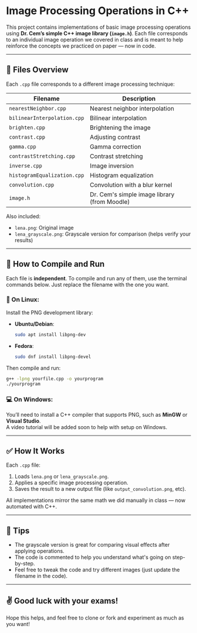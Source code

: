 # Image Processing Operations in C++

This project contains implementations of basic image processing operations using **Dr. Cem’s simple C++ image library (`image.h`)**. Each file corresponds to an individual image operation we covered in class and is meant to help reinforce the concepts we practiced on paper — now in code.

---

## 📂 Files Overview

Each `.cpp` file corresponds to a different image processing technique:

| Filename                    | Description                                  |
| --------------------------- | -------------------------------------------- |
| `nearestNeighbor.cpp`       | Nearest neighbor interpolation               |
| `bilinearInterpolation.cpp` | Bilinear interpolation                       |
| `brighten.cpp`              | Brightening the image                        |
| `contrast.cpp`              | Adjusting contrast                           |
| `gamma.cpp`                 | Gamma correction                             |
| `contrastStretching.cpp`    | Contrast stretching                          |
| `inverse.cpp`               | Image inversion                              |
| `histogramEqualization.cpp` | Histogram equalization                       |
| `convolution.cpp`           | Convolution with a blur kernel               |
| `image.h`                   | Dr. Cem's simple image library (from Moodle) |

Also included:

- `lena.png`: Original image
- `lena_grayscale.png`: Grayscale version for comparison (helps verify your results)

---

## 🧪 How to Compile and Run

Each file is **independent**. To compile and run any of them, use the terminal commands below. Just replace the filename with the one you want.

### 🐧 On Linux:

Install the PNG development library:

- **Ubuntu/Debian**:

  ```bash
  sudo apt install libpng-dev
  ```

- **Fedora**:
  ```bash
  sudo dnf install libpng-devel
  ```

Then compile and run:

```bash
g++ -lpng yourfile.cpp -o yourprogram
./yourprogram
```

### 💻 On Windows:

You’ll need to install a C++ compiler that supports PNG, such as **MinGW** or **Visual Studio**.  
A video tutorial will be added soon to help with setup on Windows.

---

## ✅ How It Works

Each `.cpp` file:

1. Loads `lena.png` or `lena_grayscale.png`.
2. Applies a specific image processing operation.
3. Saves the result to a new output file (like `output_convolution.png`, etc).

All implementations mirror the same math we did manually in class — now automated with C++.

---

## 🧠 Tips

- The grayscale version is great for comparing visual effects after applying operations.
- The code is commented to help you understand what's going on step-by-step.
- Feel free to tweak the code and try different images (just update the filename in the code).

---

## ✌️ Good luck with your exams!

Hope this helps, and feel free to clone or fork and experiment as much as you want!

```

```
